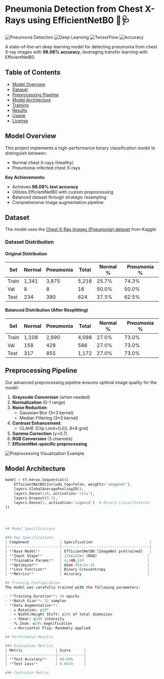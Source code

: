 # Pneumonia Detection from Chest X-Rays using EfficientNetB0 🏥🩺

![Pneumonia Detection](https://img.shields.io/badge/Pneumonia-Detection-brightgreen)
![Deep Learning](https://img.shields.io/badge/Deep-Learning-blue)
![TensorFlow](https://img.shields.io/badge/TensorFlow-2.x-orange)
![Accuracy](https://img.shields.io/badge/Accuracy-98.08%25-success)

A state-of-the-art deep learning model for detecting pneumonia from chest X-ray images with **98.08% accuracy**, leveraging transfer learning with EfficientNetB0.

## Table of Contents
- [Model Overview](#model-overview)
- [Dataset](#dataset)
- [Preprocessing Pipeline](#preprocessing-pipeline)
- [Model Architecture](#model-architecture)
- [Training](#training)
- [Results](#results)
- [Usage](#usage)
- [License](#license)

## Model Overview
This project implements a high-performance binary classification model to distinguish between:
- Normal chest X-rays (Healthy)
- Pneumonia-infected chest X-rays

**Key Achievements:**
- Achieves **98.08% test accuracy**
- Utilizes EfficientNetB0 with custom preprocessing
- Balanced dataset through strategic resampling
- Comprehensive image augmentation pipeline

## Dataset
The model uses the [Chest X-Ray Images (Pneumonia) dataset](https://www.kaggle.com/datasets/paultimothymooney/chest-xray-pneumonia) from Kaggle.

### Dataset Distribution

#### Original Distribution
| Set       | Normal | Pneumonia | Total | Normal % | Pneumonia % |
|-----------|--------|-----------|-------|----------|-------------|
| Train     | 1,341  | 3,875     | 5,216 | 25.7%    | 74.3%       |
| Val       | 8      | 8         | 16    | 50.0%    | 50.0%       |
| Test      | 234    | 390       | 624   | 37.5%    | 62.5%       |

#### Balanced Distribution (After Resplitting)
| Set       | Normal | Pneumonia | Total | Normal % | Pneumonia % |
|-----------|--------|-----------|-------|----------|-------------|
| Train     | 1,108  | 2,990     | 4,098 | 27.0%    | 73.0%       |
| Val       | 158    | 428       | 586   | 27.0%    | 73.0%       |
| Test      | 317    | 855       | 1,172 | 27.0%    | 73.0%       |

## Preprocessing Pipeline
Our advanced preprocessing pipeline ensures optimal image quality for the model:

1. **Grayscale Conversion** (when needed)
2. **Normalization** (0-1 range)
3. **Noise Reduction**:
   - Gaussian Blur (3×3 kernel)
   - Median Filtering (3×3 kernel)
4. **Contrast Enhancement**:
   - CLAHE (Clip Limit=0.03, 8×8 grid)
5. **Gamma Correction** (γ=0.7)
6. **RGB Conversion** (3 channels)
7. **EfficientNet-specific preprocessing**

![Preprocessing Visualization Example](preprocessing_stages.png)

## Model Architecture
```python
model = tf.keras.Sequential([
    EfficientNetB0(include_top=False, weights='imagenet'),
    layers.GlobalAveragePooling2D(),
    layers.Dense(128, activation='relu'),
    layers.Dropout(0.5),
    layers.Dense(1, activation='sigmoid')  # Binary classification
])




## Model Specifications

### Key Specifications
| Component              | Specification                          |
|------------------------|----------------------------------------|
| **Base Model**         | EfficientNetB0 (ImageNet pretrained)   |
| **Input Shape**        | 224×224×3 (RGB)                       |
| **Trainable Params**   | 4,049,249                             |
| **Optimizer**          | Adam (lr=1e-4)                        |
| **Loss Function**      | Binary Crossentropy                   |
| **Metrics**            | Accuracy                              |

## Training Configuration
The model was carefully trained with the following parameters:

- **Training Duration**: 40 epochs
- **Batch Size**: 32 samples
- **Data Augmentation**:
  - ↻ Rotation: ±20°
  - ↔️ Width/Height Shift: ±20% of total dimension
  - ✂️ Shear: ±20% intensity
  - 🔍 Zoom: ±20% magnification
  - ↔️ Horizontal Flip: Randomly applied

## Performance Results

### Evaluation Metrics
| Metric               | Score      |
|----------------------|------------|
| **Test Accuracy**    | 98.08%     |
| **Test Loss**        | 0.0574     |

### Confusion Matrix
